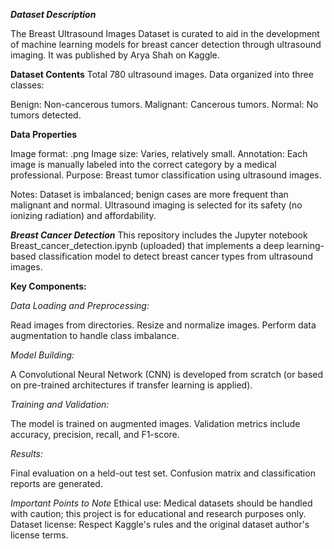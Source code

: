 *****Dataset Description*****

The Breast Ultrasound Images Dataset is curated to aid in the development of machine learning models for breast cancer detection through ultrasound imaging. It was published by Arya Shah on Kaggle.

**Dataset Contents**
Total 780 ultrasound images.
Data organized into three classes:

Benign: Non-cancerous tumors.
Malignant: Cancerous tumors.
Normal: No tumors detected.

**Data Properties**

Image format: .png
Image size: Varies, relatively small.
Annotation: Each image is manually labeled into the correct category by a medical professional.
Purpose: Breast tumor classification using ultrasound images.

Notes:
Dataset is imbalanced; benign cases are more frequent than malignant and normal.
Ultrasound imaging is selected for its safety (no ionizing radiation) and affordability.




*****Breast Cancer Detection*****
This repository includes the Jupyter notebook Breast_cancer_detection.ipynb (uploaded) that implements a deep learning-based classification model to detect breast cancer types from ultrasound images.

**Key Components:**

*Data Loading and Preprocessing:*

Read images from directories.
Resize and normalize images.
Perform data augmentation to handle class imbalance.

*Model Building:*

A Convolutional Neural Network (CNN) is developed from scratch (or based on pre-trained architectures if transfer learning is applied).

*Training and Validation:*

The model is trained on augmented images.
Validation metrics include accuracy, precision, recall, and F1-score.

*Results:*

Final evaluation on a held-out test set.
Confusion matrix and classification reports are generated.

*Important Points to Note*
Ethical use: Medical datasets should be handled with caution; this project is for educational and research purposes only.
Dataset license: Respect Kaggle's rules and the original dataset author's license terms.
